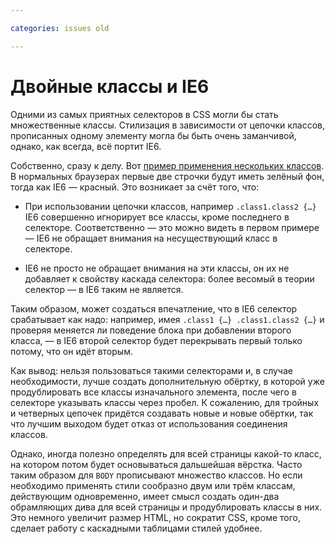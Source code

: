 ```yaml
---

categories: issues old

---
```


# Двойные классы и IE6

Одними из самых приятных селекторов в CSS могли бы стать множественные классы. Стилизация в зависимости от цепочки классов, прописанных одному элементу могла бы быть очень заманчивой, однако, как всегда, всё портит IE6.

Собственно, сразу к делу. Вот [пример применения нескольких классов](/demos/multiclass.html). В нормальных браузерах первые две строчки будут иметь зелёный фон, тогда как IE6 — красный. Это возникает за счёт того, что:

- При использовании цепочки классов, например `.class1.class2 {…}` IE6 совершенно игнорирует все классы, кроме последнего в селекторе. Соответственно — это можно видеть в первом примере — IE6 не обращает внимания на несуществующий класс в селекторе.

- IE6 не просто не обращает внимания на эти классы, он их не добавляет к свойству каскада селектора: более весомый в теории селектор — в IE6 таким не является.

Таким образом, может создаться впечатление, что в IE6 селектор срабатывает как надо: например, имея `.class1 {…} .class1.class2 {…}` и проверяя меняется ли поведение блока при добавлении второго класса, — в IE6 второй селектор будет перекрывать первый только потому, что он идёт вторым.

Как вывод: нельзя пользоваться такими селекторами и, в случае необходимости, лучше создать дополнительную обёртку, в которой уже продублировать все классы изначального элемента, после чего в селекторе указывать классы через пробел. К сожалению, для тройных и четверных цепочек придётся создавать новые и новые обёртки, так что лучшим выходом будет отказ от использования соединения классов.

Однако, иногда полезно определять для всей страницы какой-то класс, на котором потом будет основываться дальшейшая вёрстка. Часто таким образом для `BODY` прописывают множество классов. Но если необходимо применять стили сообразно двум или трём классам, действующим одновременно, имеет смысл создать один-два обрамляющих дива для всей страницы и продублировать классы в них. Это немного увеличит размер HTML, но сократит CSS, кроме того, сделает работу с каскадными таблицами стилей удобнее.


